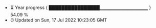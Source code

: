 - ⏳ Year progress { ████████████████▁▁▁▁▁▁▁▁▁▁▁▁▁▁ } 54.09 %
- ⏰ Updated on Sun, 17 Jul 2022 10:23:05 GMT

